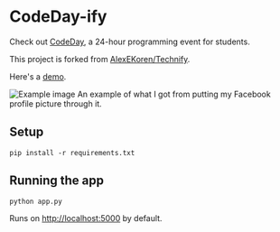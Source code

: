 # CodeDay-ify

Check out [CodeDay](https://codeday.org), a 24-hour programming event for students.

This project is forked from [AlexEKoren/Technify](https://github.com/AlexEKoren/Technify).

Here's a [demo](http://codedayify.y4ng.com).

![Example image](https://scontent-iad3-1.xx.fbcdn.net/v/t1.0-9/13094188_1013828435371689_9026862867734553752_n.jpg?oh=a7bde7b9823ecf6e56fe7ca223f971c9&oe=57A93435 "Example image")
An example of what I got from putting my Facebook profile picture through it.

## Setup
```
pip install -r requirements.txt
```

## Running the app
```
python app.py
```
Runs on [http://localhost:5000](http://localhost:5000) by default.